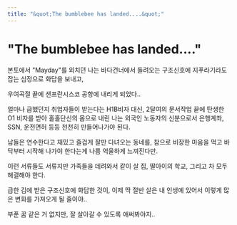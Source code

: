 ```yaml
---
title: "&quot;The bumblebee has landed....&quot;"
---
```

# &quot;The bumblebee has landed....&quot;


본토에서 "Mayday"를 외치던 나는 바다건너에서 들려오는 구조신호에 지푸라기라도 잡는 심정으로 화답을 보내고,





우여곡절 끝에 샌프란시스코 공항에 내리게 되었다..

얼마나 급했던지 취업자들이 받는다는 H1B비자 대신, 2달여의 문서작업 끝에 탄생한 O1 비자를 받아
홀홀단신의 몸으로 내린 나는 외국인 노동자의 신분으로서 은행계좌, SSN, 운전면허 등등 천천히 만들어나가야 된다.




남들은 연수한다고 재밌고 즐겁게 잘만 다녀오는 동네를, 참으로 비장한 마음을 먹고 바닥부터 시작해 나가야 한다는게 나름 억울하게 느껴진다만.




이런 서류들도 서류지만 가족들을 데려와서 같이 살 집, 딸아이의 학교, 그리고 차 모두 해결해야 한다.




급한 김에 받은 구조신호에 화답한 것이, 이제 딱 절반 살은 내 인생에 있어서 이렇게 많은 변화를 가져오게 될 줄이야..




부푼 꿈 같은 거 없지만, 잘 살아갈 수 있도록 애써봐야지..


